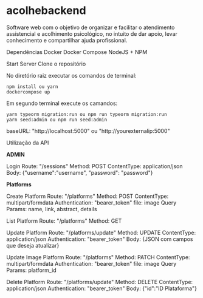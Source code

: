 # acolhebackend
Software web com o objetivo de organizar e facilitar o atendimento assistencial e acolhimento psicológico, no intuito de dar apoio, levar conhecimento e compartilhar ajuda profissional.

Dependências
Docker
Docker Compose
NodeJS + NPM

Start Server
Clone o repositório

No diretório raiz executar os comandos de terminal:

    npm install ou yarn
    dockercompose up

Em segundo terminal execute os camandos:

    yarn typeorm migration:run ou npm run typeorm migration:run
    yarn seed:admin ou npm run seed:admin

baseURL: "http://localhost:5000" ou "http://yourexternalip:5000"

Utilização da API

**ADMIN**

  Login
  Route: "/sessions"
  Method: POST
  ContentType: application/json
  Body: {"username":"username", "password": "password"}

**Platforms**

  Create Platform
  Route: "/platforms"
  Method: POST
  ContentType: multipart/formdata
  Authentication: "bearer_token"
  file: image
  Query Params: name, link, abstract, details

  List Platform
  Route: "/platforms"
  Method: GET

  Update Platform
  Route: "/platforms/update"
  Method: UPDATE
  ContentType: application/json
  Authentication: "bearer_token"
  Body: {JSON com campos que deseja atualizar}

  Update Image Platform
  Route: "/platforms"
  Method: PATCH
  ContentType: multipart/formdata
  Authentication: "bearer_token"
  file: image
  Query Params: platform_id

  Delete Platform
  Route: "/platforms/update"
  Method: DELETE
  ContentType: application/json
  Authentication: "bearer_token"
  Body: {"id":"ID Plataforma"}


  